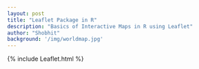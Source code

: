```yaml
---
layout: post
title: "Leaflet Package in R"
description: "Basics of Interactive Maps in R using Leaflet"
author: "Shobhit"
background: '/img/worldmap.jpg'
---
```


 {% include Leaflet.html %}

